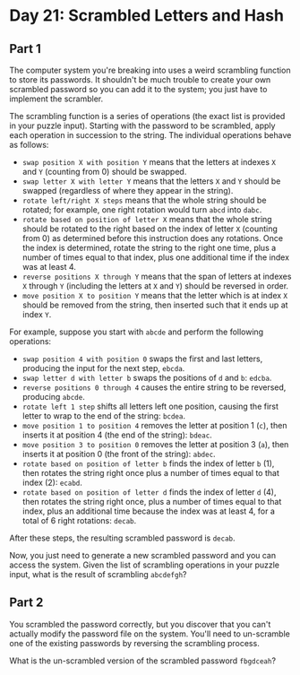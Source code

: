# Day 21: Scrambled Letters and Hash

## Part 1

The computer system you're breaking into uses a weird scrambling function to store its passwords. It shouldn't be much trouble to create your own scrambled password so you can add it to the system; you just have to implement the scrambler.

The scrambling function is a series of operations (the exact list is provided in your puzzle input). Starting with the password to be scrambled, apply each operation in succession to the string. The individual operations behave as follows:

- `swap position X with position Y` means that the letters at indexes `X` and `Y` (counting from 0) should be swapped.
- `swap letter X with letter Y` means that the letters `X` and `Y` should be swapped (regardless of where they appear in the string).
- `rotate left/right X steps` means that the whole string should be rotated; for example, one right rotation would turn `abcd` into `dabc`.
- `rotate based on position of letter X` means that the whole string should be rotated to the right based on the index of letter `X` (counting from 0) as determined before this instruction does any rotations. Once the index is determined, rotate the string to the right one time, plus a number of times equal to that index, plus one additional time if the index was at least 4.
- `reverse positions X through Y` means that the span of letters at indexes `X` through `Y` (including the letters at `X` and `Y`) should be reversed in order.
- `move position X to position Y` means that the letter which is at index `X` should be removed from the string, then inserted such that it ends up at index `Y`.

For example, suppose you start with `abcde` and perform the following operations:

- `swap position 4 with position 0` swaps the first and last letters, producing the input for the next step, `ebcda`.
- `swap letter d with letter b` swaps the positions of `d` and `b`: `edcba`.
- `reverse positions 0 through 4` causes the entire string to be reversed, producing `abcde`.
- `rotate left 1 step` shifts all letters left one position, causing the first letter to wrap to the end of the string: `bcdea`.
- `move position 1 to position 4` removes the letter at position 1 (`c`), then inserts it at position 4 (the end of the string): `bdeac`.
- `move position 3 to position 0` removes the letter at position 3 (`a`), then inserts it at position 0 (the front of the string): `abdec`.
- `rotate based on position of letter b` finds the index of letter `b` (1), then rotates the string right once plus a number of times equal to that index (2): `ecabd`.
- `rotate based on position of letter d` finds the index of letter `d` (4), then rotates the string right once, plus a number of times equal to that index, plus an additional time because the index was at least 4, for a total of 6 right rotations: `decab`.

After these steps, the resulting scrambled password is `decab`.

Now, you just need to generate a new scrambled password and you can access the system. Given the list of scrambling operations in your puzzle input, what is the result of scrambling `abcdefgh`?

## Part 2

You scrambled the password correctly, but you discover that you can't actually modify the password file on the system. You'll need to un-scramble one of the existing passwords by reversing the scrambling process.

What is the un-scrambled version of the scrambled password `fbgdceah`?
